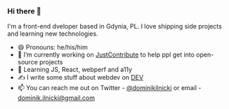 ### Hi there 👋

I'm a front-end dveloper based in Gdynia, PL. I love shipping side projects and learning new technologies.

<!--
**Ilnicki010/Ilnicki010** is a ✨ _special_ ✨ repository because its `README.md` (this file) appears on your GitHub profile.

Here are some ideas to get you started:

- 🔭 I’m currently working on ...
- 🌱 I’m currently learning ...
- 👯 I’m looking to collaborate on ...
- 🤔 I’m looking for help with ...
- 💬 Ask me about ...
- 📫 How to reach me: ...
- 😄 Pronouns: ...
- ⚡ Fun fact: ...
-->
- 😄 Pronouns: he/his/him
- 🔭 I’m currently working on [JustContribute](https://justcontribute.com) to help ppl get into open-source projects
- 🌱 Learning JS, React, webperf and a11y
- ✍️ I write some stuff about webdev on [DEV](https://dev.to/dominikilnicki)
- 📫 You can reach me out on Twitter - [@dominikilnicki](https://twitter.com/dominikilnicki) or email - dominik.ilnicki@gmail.com
